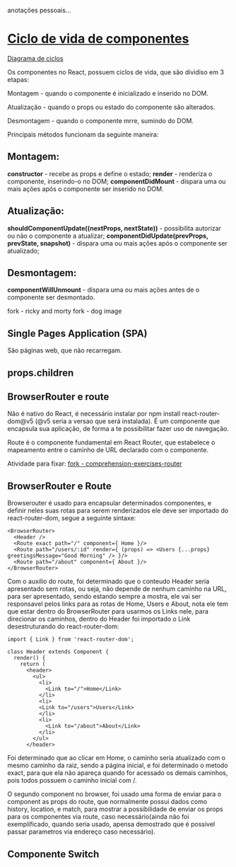 anotações pessoais...

# [Ciclo de vida de componentes](https://pt-br.reactjs.org/docs/react-component.html#commonly-used-lifecycle-methods)

[Diagrama de ciclos](https://projects.wojtekmaj.pl/react-lifecycle-methods-diagram/)

Os componentes no React, possuem ciclos de vida, que são dividiso em 3 etapas:

Montagem - quando o componente é inicializado e inserido no DOM.

Atualização - quando o props ou estado do componente são alterados.

Desmontagem - quando o componente mrre, sumindo do DOM.

Principais métodos funcionam da seguinte maneira:

## Montagem:

**constructor** - recebe as props e define o estado;
**render** - renderiza o componente, inserindo-o no DOM;
**componentDidMount** - dispara uma ou mais ações após o componente ser inserido no DOM.

## Atualização:

**shouldComponentUpdate((nextProps, nextState))** - possibilita autorizar ou não o componente a atualizar;
**componentDidUpdate(prevProps, prevState, snapshot)** - dispara uma ou mais ações após o componente ser atualizado;

## Desmontagem:

**componentWillUnmount** - dispara uma ou mais ações antes de o componente ser desmontado.

fork - ricky and morty
fork - dog image

## Single Pages Application (SPA)

São páginas web, que não recarregam.

## props.children


## BrowserRouter e route

Não é nativo do React, é necessário instalar por npm install react-router-dom@v5 (@v5 seria a versao que será instalada).
É um componente que encapsula sua aplicação, de forma a te possibilitar fazer uso de navegação.

Route é o componente fundamental em React Router, que estabelece o mapeamento entre o caminho de URL declarado com o componente.

Atividade para fixar:
[fork - comprehension-exercises-router](https://github.com/davidrogger/comprehension-exercises-router)

## BrowserRouter e Route

Browserouter é usado para encapsular determinados componentes, e definir neles suas rotas para serem renderizados ele deve ser importado do react-router-dom, segue a seguinte sintaxe:
```
<BrowserRouter>
  <Header />
  <Route exact path="/" component={ Home }/>
  <Route path="/users/:id" render={ (props) => <Users {...props} greetingsMessage="Good Morning" /> }/>
  <Route path="/about" component={ About }/>
</BrowserRouter>
```

Com o auxilio do route, foi determinado que o conteudo Header seria apresentado sem rotas, ou seja, não depende de nenhum caminho na URL, para ser apresentado, sendo estando sempre a mostra, ele vai ser responsavel pelos links para as rotas de Home, Users e About, nota ele tem que estar dentro do BrowserRouter para usarmos os Links nele, para direcionar os caminhos, dentro do Header foi importado o Link desestruturando do react-router-dom:
```
import { Link } from 'react-router-dom';

class Header extends Component {
  render() {
    return (
      <header>
        <ul>
          <li>
            <Link to="/">Home</Link>            
          </li>
          <li>
          <Link to="/users">Users</Link>
          </li>
          <li>
            <Link to="/about">About</Link>
          </li>
        </ul>
      </header>
```
Foi determinado que ao clicar em Home, o caminho seria atualizado com o mesmo caminho da raiz, sendo a página inicial, e foi determinado o metodo exact, para que ela não apareça quando for acessado os demais caminhos, pois todos possuem o caminho inicial com /.

O segundo component no browser, foi usado uma forma de enviar para o component as props do route, que normalmente possui dados como history, location, e match, para mostrar a possibilidade de enviar os props para os componentes via route, caso necessário(ainda não foi exemplificado, quando seria usado, apensa demostrado que é possivel passar parametros via endereço caso necessário).

## Componente Switch


